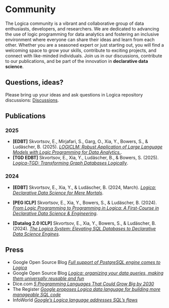 # Community

The Logica community is a vibrant and collaborative group of data enthusiasts, developers, and researchers. We are dedicated to advancing the use of logic programming for data analytics and fostering an inclusive environment where everyone can share their ideas and learn from each other. Whether you are a seasoned expert or just starting out, you will find a welcoming space to grow your skills, contribute to exciting projects, and connect with like-minded individuals. Join us in our discussions, contribute to our publications, and be part of the innovation in **declarative data science**.

## Questions, ideas?

Please bring up your ideas and ask questions in Logica repository discussions: [Discussions](https://github.com/EvgSkv/logica/discussions).

## Publications

### 2025
- **[EDBT]** Skvortsov, E., Mirjafari, S., Garg, O., Xia, Y., Bowers, S., & Ludäscher, B. (2025). [*LOGICLM: Robust Application of Large Language Models with Logic Programming for Data Analytics.*](https://openproceedings.org/2025/conf/edbt/paper-314.pdf). 
- **[TGD EDBT]** Skvortsov, E., Xia, Y., Ludäscher, B., & Bowers, S. (2025). [*Logica-TGD: Transforming Graph Databases Logically*](https://arxiv.org/abs/2503.00568).


### 2024

- **[EDBT]** Skvortsov, E., Xia, Y., & Ludäscher, B. (2024, March). [*Logica: Declarative Data Science for Mere Mortals*](https://openproceedings.org/2024/conf/edbt/paper-253.pdf).

- **[PEG ICLP]** Skvortsov, E., Xia, Y., Bowers, S., & Ludäscher, B. (2024). [*From Logic Programming to Programming in Logica: A First-Course in Declarative Data Science & Engineering*](https://ceur-ws.org/Vol-3799/paper6PEG2.0.pdf).
- **[Datalog 2.0 ICLP]** Skvortsov, E., Xia, Y., Bowers, S., & Ludäscher, B. (2024). [*The Logica System: Elevating SQL Databases to Declarative Data Science Engines*](https://ceur-ws.org/Vol-3801/short5.pdf).

## Press
- Google Open Source Blog [*Full support of PostgreSQL engine comes to Logica*](https://opensource.googleblog.com/2023/09/full-support-of-postgresql-engine-comes-to-logica.html)
- Google Open Source Blog [*Logica: organizing your data queries, making them universally reusable and fun*](https://opensource.googleblog.com/2021/04/logica-organizing-your-data-queries.html)
- Dice.com [*5 Programming Languages That Could Grow Big by 2030*](https://www.dice.com/career-advice/5-programming-languages-that-could-grow-big-by-2030)
- The Register [*Google proposes Logica data language for building more manageable SQL code*](https://www.theregister.com/2021/04/15/google_logica_language/)
- InfoWorld [*Google’s Logica language addresses SQL’s flaws*](https://www.infoworld.com/article/2264479/googles-logica-language-addresses-sqls-flaws.html)
